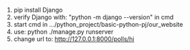 <!-- installation -->
1. pip install Django
2. verify Django with: "python -m django --version" in cmd
3. start cmd in .../python_project/basic-python-pj/our_website
3. use: python ./manage.py runserver
4. change url to: http://127.0.0.1:8000/polls/hi